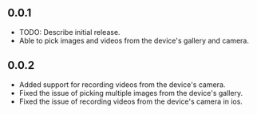 ## 0.0.1

* TODO: Describe initial release.
* Able to pick images and videos from the device's gallery and camera.

## 0.0.2

* Added support for recording videos from the device's camera.
* Fixed the issue of picking multiple images from the device's gallery.
* Fixed the issue of recording videos from the device's camera in ios.
